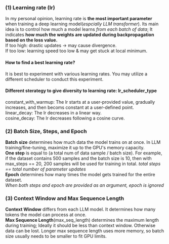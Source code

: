### (1) Learning rate (lr)
In my personal opinion, learning rate is **the most important parameter** when training a deep learning model(*espcially LLM transformer*). Its main idea is to control how much a model learns *from each batch of data*; It indicates **how much the weights are updated during backpropagation based on the loss value.**   
If too high: drastic updates → may cause divergence.  
If too low: learning speed too low & may get stuck at local minimum.  
#### How to find a best learning rate?  
It is best to experiment with various learning rates. You may utilize a different scheduler to conduct this experiment.  
#### Different sterategy to give diversity to learning rate: lr_scheduler_type
constant_with_warmup: The lr starts at a user-provided value, gradually increases, and then becoms constant at a user-defined point.  
linear_decay: The lr decreases in a linear way.  
cosine_decay: The lr decreases following a cosine curve.  

### (2) Batch Size, Steps, and Epoch
**Batch size** determines how much data the model trains on at once. In LLM training/fine-tuning, maximize it up to the GPU's memory capacity.  
**One step** is equal to (a total num of data sample / batch size). For example, if the dataset contains 500 samples and the batch size is 10, then with max_steps == 20, 200 samples will be used for training in total.  *total steps == total number of parameter updates*  
**Epoch** determines how many times the model gets trained for the entire dataset.  
*When both steps and epoch are provided as an argument, epoch is ignored*  

### (3) Context Window and Max Sequence Length
**Context Window** differs from each LLM model. It determines how many tokens the model can process at once.  
**Max Sequence Length**(max_seq_length) determines the maximum length during training; Ideally it should be less than context window. Otherwise data can be lost. Longer max sequence length uses more memory, so batch size usually needs to be smaller to fit GPU limits.  
